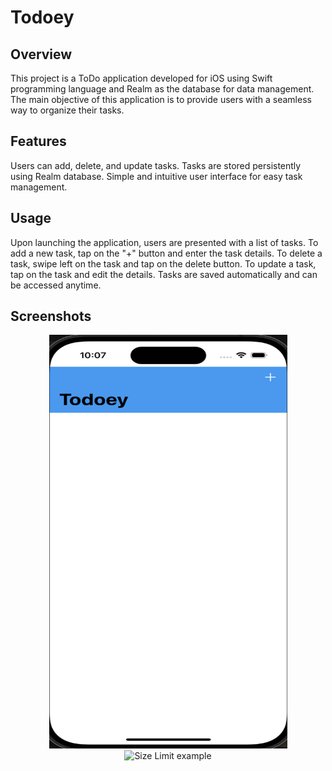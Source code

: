 
# Todoey

## Overview

This project is a ToDo application developed for iOS using Swift programming language and Realm as the database for data management. The main objective of this application is to provide users with a seamless way to organize their tasks.

## Features

Users can add, delete, and update tasks.
Tasks are stored persistently using Realm database.
Simple and intuitive user interface for easy task management.

## Usage

Upon launching the application, users are presented with a list of tasks. To add a new task, tap on the "+" button and enter the task details. To delete a task, swipe left on the task and tap on the delete button. To update a task, tap on the task and edit the details. Tasks are saved automatically and can be accessed anytime.

## Screenshots
<p align="center">
  <img src="./Todoey/Images/1.png" alt="Size Limit example"
       width="381" height="662">
  <img src="/Todoey/Images/2.png" alt="Size Limit example"
       width="381" height="662">
</p>


